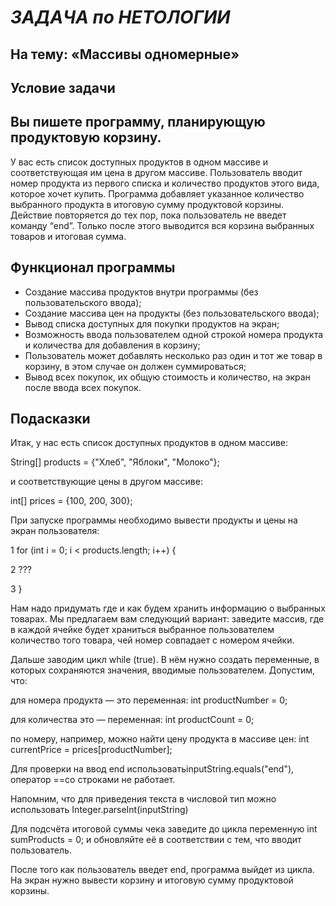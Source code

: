 # *ЗАДАЧА по НЕТОЛОГИИ*
## На тему: «Массивы одномерные»
## Условие задачи
## Вы пишете программу, планирующую продуктовую корзину.
У вас есть список доступных продуктов в одном массиве и соответствующая им цена в другом массиве. Пользователь вводит номер продукта из первого списка и количество продуктов этого вида, которое хочет купить. Программа добавляет указанное количество выбранного продукта в итоговую сумму продуктовой корзины. Действие повторяется до тех пор, пока пользователь не введет команду “end”. Только после этого выводится вся корзина выбранных товаров и итоговая сумма.
## Функционал программы
* Создание массива продуктов внутри программы (без пользовательского ввода);
* Создание массива цен на продукты (без пользовательского ввода);
* Вывод списка доступных для покупки продуктов на экран;
* Возможность ввода пользователем одной строкой номера продукта и количества для добавления в корзину;
* Пользователь может добавлять несколько раз один и тот же товар в корзину, в этом случае он должен суммироваться;
* Вывод всех покупок, их общую стоимость и количество, на экран после ввода всех покупок.
## Подасказки
Итак, у нас есть список доступных продуктов в одном массиве:

String[] products = {"Хлеб", "Яблоки", "Молоко"};

и соответствующие цены в другом массиве:

int[] prices = {100, 200, 300};

При запуске программы необходимо вывести продукты и цены на экран пользователя:

1 for (int i = 0; i < products.length; i++) {

2 ???

3 }

 Нам надо придумать где и как будем хранить информацию о выбранных товарах. Мы предлагаем вам следующий вариант: заведите массив, где в каждой ячейке будет храниться выбранное пользователем количество того товара, чей номер совпадает с номером ячейки.

Дальше заводим цикл while (true). В нём нужно создать переменные, в которых сохраняются значения, вводимые пользователем. Допустим, что:

для номера продукта — это переменная: int productNumber = 0;

для количества это — переменная: int productCount = 0;

по номеру, например, можно найти цену продукта в массиве цен: int currentPrice = prices[productNumber];

Для проверки на ввод end использоватьinputString.equals("end"), оператор ==со строками не работает.

Напомним, что для приведения текста в числовой тип можно использовать Integer.parseInt(inputString)

Для подсчёта итоговой суммы чека заведите до цикла переменную int sumProducts = 0; и обновляйте её в соответствии с тем, что вводит пользователь.

После того как пользователь введет end, программа выйдет из цикла. На экран нужно вывести корзину и итоговую сумму продуктовой корзины. 
